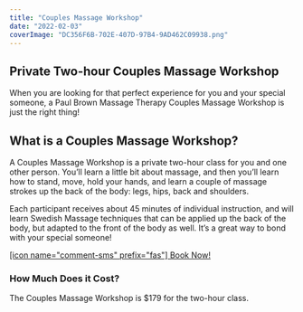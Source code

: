 ```yaml
---
title: "Couples Massage Workshop"
date: "2022-02-03"
coverImage: "DC356F6B-702E-407D-97B4-9AD462C09938.png"
---
```


## Private Two-hour Couples Massage Workshop

When you are looking for that perfect experience for you and your special someone, a Paul Brown Massage Therapy Couples Massage Workshop is just the right thing!

## What is a Couples Massage Workshop?

A Couples Massage Workshop is a private two-hour class for you and one other person. You’ll learn a little bit about massage, and then you’ll learn how to stand, move, hold your hands, and learn a couple of massage strokes up the back of the body: legs, hips, back and shoulders.

Each participant receives about 45 minutes of individual instruction, and will learn Swedish Massage techniques that can be applied up the back of the body, but adapted to the front of the body as well. It’s a great way to bond with your special someone!

[\[icon name="comment-sms" prefix="fas"\] Book Now!](sms:9165348772)

### How Much Does it Cost?

The Couples Massage Workshop is $179 for the two-hour class.

